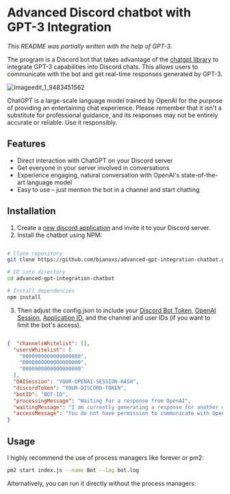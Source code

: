 
# Advanced Discord chatbot with GPT-3 Integration

_This README was partially written with the help of GPT-3._

The program is a Discord bot that takes advantage of the [chatgpt library](https://github.com/transitive-bullshit/chatgpt-api) to integrate GPT-3 capabilities into Discord chats. This allows users to communicate with the bot and get real-time responses generated by GPT-3.

![imageedit_1_9483451562](https://user-images.githubusercontent.com/8215580/206561946-c9ac8ad0-e5cf-4b65-909e-d006c8837715.png)

ChatGPT is a large-scale language model trained by OpenAI for the purpose of providing an entertaining chat experience. Please remember that it isn't a substitute for professional guidance, and its responses may not be entirely accurate or reliable. Use it responsibly.

## Features

- Direct interaction with ChatGPT on your Discord server
- Get everyone in your server involved in conversations
- Experience engaging, natural conversation with OpenAI's state-of-the-art language model
- Easy to use – just mention the bot in a channel and start chatting

## Installation

1. Create a [new discord application](https://discord.com/developers/applications) and invite it to your Discord server.
2. Install the chatbot using NPM:

```bash

# Clone repository
git clone https://github.com/bianoxs/advanced-gpt-integration-chatbot.git

# CD into directory
cd advanced-gpt-integration-chatbot

# Install dependencies
npm install

```

3. Then adjust the config.json to include your [Discord Bot Token](https://discord.com/developers/applications), [OpenAI Session](https://github.com/transitive-bullshit/chatgpt-api#session-tokens), [Application ID](https://discord.com/developers/applications), and the channel and user IDs (if you want to limit the bot's access).

```json

{  "channelsWhitelist": [],
  "usersWhitelist": [
    "0000000000000000000",
    "0000000000000000000",
    "0000000000000000000"
  ],
  "OAISession": "YOUR-OPENAI-SESSION-HASH",
  "discordToken": "YOUR-DISCORD-TOKEN",
  "botID": "BOT-ID",
  "processingMessage": "Waiting for a response from OpenAI",
  "waitingMessage": "I am currently generating a response for another user, please wait",
  "accessMessage": "You do not have permission to communicate with OpenAI, contact the server administrator"
}

```

## Usage

I highly recommend the use of process managers like forever or pm2:

```bash
pm2 start index.js --name Bot --log bot.log
```

Alternatively, you can run it directly without the process managers:
